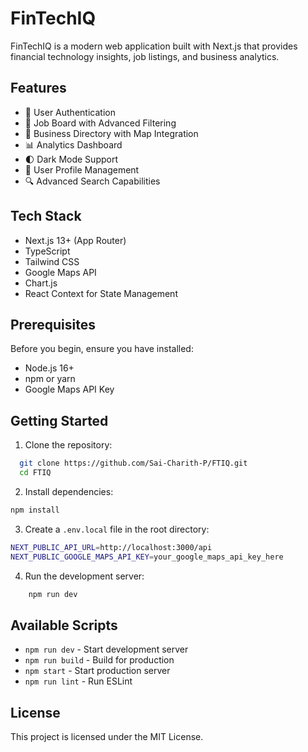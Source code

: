 # FinTechIQ

FinTechIQ is a modern web application built with Next.js that provides financial technology insights, job listings, and business analytics.

## Features

- 🔐 User Authentication
- 💼 Job Board with Advanced Filtering
- 🏢 Business Directory with Map Integration
- 📊 Analytics Dashboard
- 🌓 Dark Mode Support
- 👤 User Profile Management
- 🔍 Advanced Search Capabilities

## Tech Stack

- Next.js 13+ (App Router)
- TypeScript
- Tailwind CSS
- Google Maps API
- Chart.js
- React Context for State Management

## Prerequisites

Before you begin, ensure you have installed:
- Node.js 16+ 
- npm or yarn
- Google Maps API Key

## Getting Started

1. Clone the repository:
```bash
  git clone https://github.com/Sai-Charith-P/FTIQ.git
  cd FTIQ
```
2. Install dependencies:
```bash
npm install
```
3. Create a `.env.local` file in the root directory:
```bash
NEXT_PUBLIC_API_URL=http://localhost:3000/api
NEXT_PUBLIC_GOOGLE_MAPS_API_KEY=your_google_maps_api_key_here
```
4. Run the development server:
```bash
    npm run dev
```
## Available Scripts

- `npm run dev` - Start development server
- `npm run build` - Build for production
- `npm start` - Start production server
- `npm run lint` - Run ESLint

## License

This project is licensed under the MIT License.
